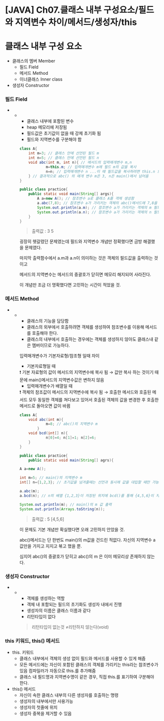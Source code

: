 # [JAVA] Ch07.클래스 내부 구성요소/필드와 지역변수 차이/메서드/생성자/this



# 클래스 내부 구성 요소

- 클래스의 멤버 Member
    - 필드 Field
    - 메서드 Method
    - 이너클래스 Inner class
- 생성자 Constructor

### 필드 Field

- -
    - 클래스 내부에 포함된 변수
    - heap 메모리에 저장됨
    - 필드값은 초기값이 없을 때 강제 초기화 됨
    - 필드와 지역변수를 구분해야 함
    
    ```java
    class A{
    	int m=3; // 클래스 안에 선언된 필드 m
    	int n=5; // 클래스 안에 선언된 필드 n
    	void abc(int m, int n){ // 메서드의 입력매개변수 m,n
    			m=this.m; // 입력매개변수 m에 필드 m의 값을 복사
    			n=n; // 입력매개변수 n ...이 때 필드값을 복사하려면 this.n 으로 표기해야함
    	} // 결과적으로 abc() 의 매개 변수 m은 3, n은 main()에서 넘어옴
    }
    
    public class practice{
    	public static void main(String[] args){
    		A a=new A(); // 참조변수 a로 클래스 A를 객체 생성함
    		a.abc(7,8); // 참조변수 a가 가리키는 객체의 abc()메서드에 7,8을 입력
    		System.out.println(a.m); // 참조변수 a가 가리키는 객체의 m 필드값 출력
    		System.out.println(a.n); // 참조변수 a가 가리키는 객체의 n 필드값 출력 
    	}
    }
    ```
    
    > 출력값 : 3 5
    > 
    
    굉장히 헷갈렸던 문제였는데 필드와 지역변수 개념만 정확했다면 금방 해결했을 문제였다.
    
    마지막 출력함수에서 a.m과 a.n이 의미하는 것은 객체의 필드값을 출력하는 것이고 
    
    메서드의 지역변수는 메서드의 중괄호가 닫히면 메모리 해지되어 사라진다.
    
    이 개념만 조금 더 명확했다면 고민하는 시간이 적었을 것.
    

### 메서드 Method

- -
    - 클래스의 기능을 담당함
    - 클래스의 외부에서 호출하려면 객체를 생성하여 참조변수를 이용해 메서드를 호출해야 한다.
    - 클래스의 내부에서 호출하는 경우에는 객체를 생성하지 않아도 클래스내 같은 멤버이므로 가능하다.
    
    입력매개변수가 기본자료형/참조형 일때 차이
    
    - 기본자료형일 때
    
    <aside>
    ❗ 기본 자료형의 값이 메서드의 지역변수에 복사 됨
    → 값만 복사 하는 것이기 때문에 
    main()메서드의 지역변수값은 변하지 않음
    
    </aside>
    
    - 입력매개변수가 배열일 때
    
    <aside>
    ❗ 객체의 참조값이 메서드의 지역변수에 복사 됨
    → 호출한 메서드와 호출된 메서드 모두 동일한 객체를 쳐다보고 있어서 호출된 객체의 값을 변경한 후 호출한 메서드로 돌아오면 값이 바뀜
    
    </aside>
    
    ```java
    class A{
    	void abc(int m){
    			m=8; // abc()의 지역변수 m
    		}
    	void bcd(int[] n){
    			n[0]=4; n[1]=1; n[2]=6;
    	}
    }
    
    public class practice{
    	public static void main(String[] agrs){
    
    A a=new A();
    
    int m=5; // main()의 지역변수 m
    int[] n={1,2,3}; // 초기값을 넘겨줄때는 선언과 동시에 값을 대입할 때만 가능함
    
    a.abc(m);
    a.bcd(n); // n의 배열 {1,2,3}이 저장된 위치에 bcd()를 통해 {4,5,6}이 저장됨
    
    System.out.println(m); // main()의 m 값 출력
    System.out.println(Arrays.toString(n));
    ```
    
    > 출력값 : 5 [4,5,6]
    > 
    
    이 문제도 기본 개념만 확실했다면 오래 고민하지 안았을 것.
    
    abc()메서드는 단 한번도 main()의 m값을 건드린 적없다. 자신의 지역변수 a값만을 가지고 지지고 볶고 했을 뿐. 
    
    심지어 abc()의 중괄호가 닫히고 abc()의 m 은 이미 메모리상 존재하지 않는다.
    

### 생성자 Constructor

- -
    - 객체를 생성하는 역할
    - 객체 내 포함되는 필드의 초기화도 생성자 내에서 진행
    - 생성자의 이름은 클래스 이름과 같다
    - 리턴타입이 없다
    
    > 리턴타입이 없는것 ≠리턴하지 않는다(void)
    > 

### this 키워드, this() 메서드

- this. 키워드
    - 클래스 내부에서 객체의 생성 없이 필드와 메서드를 사용할 수 있게 해줌
    - 모든 메서드에는 자신이 포함된 클래스의 객체를 가리키는 this라는 참조변수가 있음
    컴파일러가 자동으로 this.를 추가해줌
    - 클래스 내 필드명과 지역변수명이 같은 경우,
    직접 this.를 표기하여 구분해야 한다.
- this() 메서드
    - 자신이 속한 클래스 내부의 다른 생성자를 호출하는 명령
    - 생성자의 내부에서만 사용가능
    - 생성자의 첫줄에 위치
    - 생성자 중복을 제거할 수 있음
